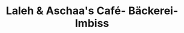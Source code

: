 ---
title: "Laleh & Aschaa's Café- Bäckerei- Imbiss"
url: /wien/laleh-und-aschaas-cafe-baeckerei-imbiss/
shop: Bäckerei
---